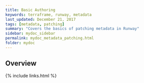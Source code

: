 ```yaml
---
title: Basic Authoring
keywords: terraframe, runway, metadata
last_updated: December 21, 2017
tags: [metadata, patching]
summary: "Covers the basics of patching metadata in Runway"
sidebar: mydoc_sidebar
permalink: mydoc_metadata_patching.html
folder: mydoc
---
```


## Overview



{% include links.html %}
